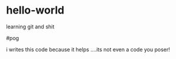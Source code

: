 # hello-world
learning git and shit


#pog 

i writes this code because it helps ....its not even a code you poser! 
